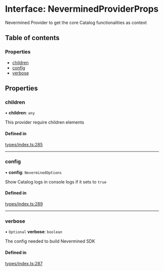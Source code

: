 # Interface: NeverminedProviderProps

Nevermined Provider to get the core Catalog functionalities as context

## Table of contents

### Properties

- [children](NeverminedProviderProps.md#children)
- [config](NeverminedProviderProps.md#config)
- [verbose](NeverminedProviderProps.md#verbose)

## Properties

### children

• **children**: `any`

This provider require children elements

#### Defined in

[types/index.ts:285](https://github.com/nevermined-io/react-components/blob/8c90aef/catalog/src/types/index.ts#L285)

___

### config

• **config**: `NeverminedOptions`

Show Catalog logs in console logs if it sets to `true`

#### Defined in

[types/index.ts:289](https://github.com/nevermined-io/react-components/blob/8c90aef/catalog/src/types/index.ts#L289)

___

### verbose

• `Optional` **verbose**: `boolean`

The config needed to build Nevermined SDK

#### Defined in

[types/index.ts:287](https://github.com/nevermined-io/react-components/blob/8c90aef/catalog/src/types/index.ts#L287)
